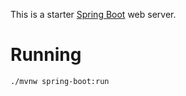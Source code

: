 This is a starter [Spring Boot](https://spring.io/) web server.

# Running

```sh
./mvnw spring-boot:run
```
